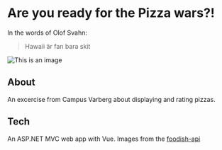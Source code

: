 # Are you ready for the Pizza wars?!

In the words of Olof Svahn:

> Hawaii är fan bara skit

![This is an image](https://i.pinimg.com/736x/6a/4b/04/6a4b04158fbeca0481f075bb908e589d.jpg)

## About
An excercise from Campus Varberg about displaying and rating pizzas.

## Tech
An ASP.NET MVC web app with Vue. Images from the [foodish-api](https://foodish-api.herokuapp.com/api/images/pizza)
